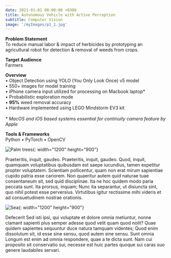 ```yaml
---
date: 2021-01-01 00:00:00 +0300
title: Autonomous Vehicle with Active Perception
subtitle: Computer Vision
image: '/myImages/p1_1.jpg'
---
```


<strong>Problem Statement</strong><br>
To reduce manual labor & impact of herbicides by prototyping an agricultural robot for detection & removal of weeds from crops.												

<strong>Target Audience</strong><br>
Farmers

<strong>Overview</strong>
<br>• Object Detection using YOLO (You Only Look Once) v5 model<br>• 550+ images for model training 
<br>• iPhone camera input utilized for processing on Macbook laptop* <br>• Probabilistic exploration mode
<br>• <strong>95%</strong> weed removal accuracy
<br>• Hardware implemented using LEGO Mindstorm EV3 kit 
<br><br><i>* MacOS and iOS based systems essential for continuity camera feature by Apple</i>

<strong>Tools & Frameworks</strong><br>
Python • PyTorch • OpenCV

<!-- <iframe width="560" height="315" src="https://www.youtube.com/shorts/QK55N-Yew4I" frameborder="0" allowfullscreen></iframe> -->

![Palm trees](/myImages/p1_1.jpg){: width="1200" height="900"}

Praeteritis, inquit, gaudeo. Praeteritis, inquit, gaudeo. Quod, inquit, quamquam voluptatibus quibusdam est saepe iucundius, tamen expetitur propter voluptatem. Scientiam pollicentur, quam non erat mirum sapientiae cupido patria esse cariorem. Non quaeritur autem quid naturae tuae consentaneum sit, sed quid disciplinae. Ita ne hoc quidem modo paria peccata sunt. Ita prorsus, inquam; Nunc ita separantur, ut disiuncta sint, quo nihil potest esse perversius. Virtutibus igitur rectissime mihi videris et ad consuetudinem nostrae orationis.

![Sea](/images/image-example-4.jpg){: width="1200" height="900"}

Defecerit Sed isti ipsi, qui voluptate et dolore omnia metiuntur, nonne clamant sapienti plus semper adesse quod velit quam quod nolit? Quae quidem sapientes sequuntur duce natura tamquam videntes; Quod enim dissolutum sit, id esse sine sensu, quod autem sine sensu. Sunt omnia Longum est enim ad omnia respondere, quae a te dicta sunt. Nam cui proposito sit conservatio sui, necesse est huic partes quoque sui caras suo genere laudabiles servari.